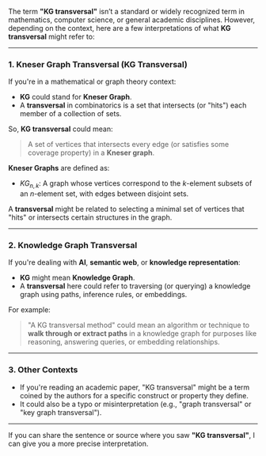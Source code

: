 The term **"KG transversal"** isn’t a standard or widely recognized term in mathematics, computer science, or general academic disciplines. However, depending on the context, here are a few interpretations of what **KG transversal** might refer to:

---

### 1. **Kneser Graph Transversal (KG Transversal)**

If you're in a mathematical or graph theory context:

* **KG** could stand for **Kneser Graph**.
* A **transversal** in combinatorics is a set that intersects (or "hits") each member of a collection of sets.

So, **KG transversal** could mean:

> A set of vertices that intersects every edge (or satisfies some coverage property) in a **Kneser graph**.

**Kneser Graphs** are defined as:

* $KG_{n,k}$: A graph whose vertices correspond to the $k$-element subsets of an $n$-element set, with edges between disjoint sets.

A **transversal** might be related to selecting a minimal set of vertices that "hits" or intersects certain structures in the graph.

---

### 2. **Knowledge Graph Transversal**

If you're dealing with **AI**, **semantic web**, or **knowledge representation**:

* **KG** might mean **Knowledge Graph**.
* A **transversal** here could refer to traversing (or querying) a knowledge graph using paths, inference rules, or embeddings.

For example:

> "A KG transversal method" could mean an algorithm or technique to **walk through or extract paths** in a knowledge graph for purposes like reasoning, answering queries, or embedding relationships.

---

### 3. **Other Contexts**

* If you're reading an academic paper, "KG transversal" might be a term coined by the authors for a specific construct or property they define.
* It could also be a typo or misinterpretation (e.g., "graph transversal" or "key graph transversal").

---

If you can share the sentence or source where you saw **"KG transversal"**, I can give you a more precise interpretation.


